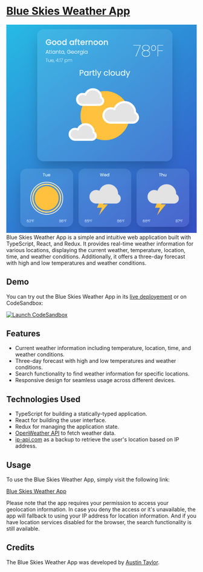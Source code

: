 # [Blue Skies Weather App](https://blue-skies-weather.netlify.app/)

![Blue Skies Weather App Screenshot](/assets/pngs/screenshot.png) Blue Skies Weather App is a simple
and intuitive web application built with TypeScript, React, and Redux. It provides real-time weather
information for various locations, displaying the current weather, temperature, location, time, and
weather conditions. Additionally, it offers a three-day forecast with high and low temperatures and
weather conditions.

## Demo

You can try out the Blue Skies Weather App in its
[live deployement](https://blue-skies-weather.netlify.app) or on CodeSandbox:

[![Launch CodeSandbox](https://codesandbox.io/static/img/play-codesandbox.svg)](https://codesandbox.io/s/blue-skies-weather-app-demo-abcdef123)

## Features

- Current weather information including temperature, location, time, and weather conditions.
- Three-day forecast with high and low temperatures and weather conditions.
- Search functionality to find weather information for specific locations.
- Responsive design for seamless usage across different devices.

## Technologies Used

- TypeScript for building a statically-typed application.
- React for building the user interface.
- Redux for managing the application state.
- [OpenWeather API](https://openweathermap.org/api) to fetch weather data.
- [ip-api.com](https://ip-api.com/) as a backup to retrieve the user's location based on IP address.

## Usage

To use the Blue Skies Weather App, simply visit the following link:

[Blue Skies Weather App](https://your-app-url.com)

Please note that the app requires your permission to access your geolocation information. In case
you deny the access or it's unavailable, the app will fallback to using your IP address for location
information. And if you have location services disabled for the browser, the search functionality is
still available.

## Credits

The Blue Skies Weather App was developed by [Austin Taylor](https://github.com/austin-rt).
